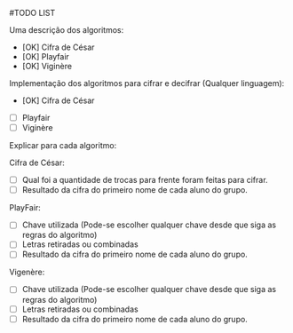 #TODO LIST

Uma descrição dos algoritmos:

- [OK] Cifra de César
- [OK] Playfair
- [OK] Viginère

Implementação dos algoritmos para cifrar e decifrar (Qualquer linguagem):

- [OK] Cifra de César
- [ ] Playfair
- [ ] Viginère

Explicar para cada algoritmo:

Cifra de César:
- [ ] Qual foi a quantidade de trocas para frente foram feitas para cifrar.
- [ ] Resultado da cifra do primeiro nome de cada aluno do grupo.

PlayFair:
- [ ] Chave utilizada (Pode-se escolher qualquer chave desde que siga as regras do algoritmo)
- [ ] Letras retiradas ou combinadas
- [ ] Resultado da cifra do primeiro nome de cada aluno do grupo.

Vigenère:
- [ ] Chave utilizada (Pode-se escolher qualquer chave desde que siga as regras do algoritmo)
- [ ] Letras retiradas ou combinadas
- [ ] Resultado da cifra do primeiro nome de cada aluno do grupo.